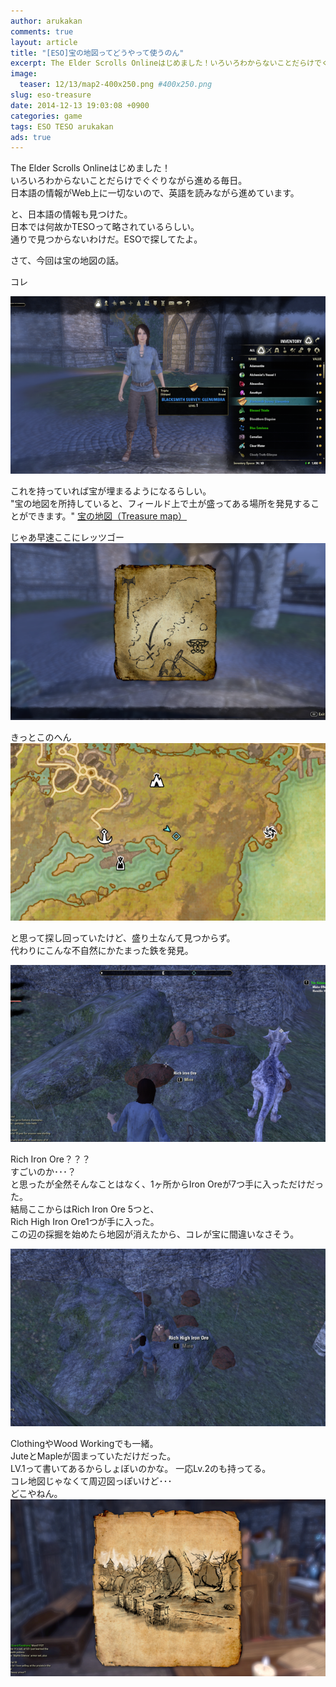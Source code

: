 ```yaml
---
author: arukakan
comments: true
layout: article
title: "[ESO]宝の地図ってどうやって使うのん"
excerpt: The Elder Scrolls Onlineはじめました！いろいろわからないことだらけでぐぐりながら進める毎日。日本語の情報がWeb上に一切ないので、英語を読みながら進めています。
image:
  teaser: 12/13/map2-400x250.png #400x250.png
slug: eso-treasure
date: 2014-12-13 19:03:08 +0900
categories: game
tags: ESO TESO arukakan
ads: true
---
```


The Elder Scrolls Onlineはじめました！  
いろいろわからないことだらけでぐぐりながら進める毎日。  
日本語の情報がWeb上に一切ないので、英語を読みながら進めています。
<!--more-->

と、日本語の情報も見つけた。  
日本では何故かTESOって略されているらしい。  
通りで見つからないわけだ。ESOで探してたよ。  

さて、今回は宝の地図の話。  

コレ  

<a href="/images/12/13/map1.png">
	<img src="/images/12/13/map1-thumb.png">
</a>

これを持っていれば宝が埋まるようになるらしい。  
"宝の地図を所持していると、フィールド上で土が盛ってある場所を発見することができます。"
[宝の地図（Treasure map）](http://tamriel-times.blog.jp/archives/1001335239.html)  

じゃあ早速ここにレッツゴー  
<a href="/images/12/13/map2.png">
	<img src="/images/12/13/map2-thumb.png">
</a>

きっとこのへん  
<a href="/images/12/13/map3.png">
	<img src="/images/12/13/map3-thumb.png">
</a>

と思って探し回っていたけど、盛り土なんて見つからず。  
代わりにこんな不自然にかたまった鉄を発見。  

<a href="/images/12/13/map4.png">
	<img src="/images/12/13/map4-thumb.png">
</a>

Rich Iron Ore？？？  
すごいのか･･･？  
と思ったが全然そんなことはなく、1ヶ所からIron Oreが7つ手に入っただけだった。  
結局ここからはRich Iron Ore 5つと、  
Rich High Iron Ore1つが手に入った。  
この辺の採掘を始めたら地図が消えたから、コレが宝に間違いなさそう。

<a href="/images/12/13/map5.png">
	<img src="/images/12/13/map5-thumb.png">
</a>

ClothingやWood Workingでも一緒。  
JuteとMapleが固まっていただけだった。  
LV.1って書いてあるからしょぼいのかな。
一応Lv.2のも持ってる。  
コレ地図じゃなくて周辺図っぽいけど･･･  
どこやねん。
<a href="/images/12/13/map6.png">
	<img src="/images/12/13/map6-thumb.png">
</a>

